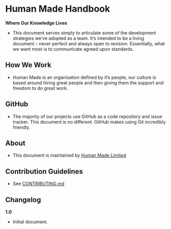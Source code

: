 # Human Made Handbook 

**Where Our Knowledge Lives**

* This document serves simply to articulate some of the development strategies we’ve adopted as a team. It’s intended to be a living document – never perfect and always open to revision. Essentially, what we want most is to communicate agreed upon standards.

## How We Work

* Human Made is an organisation defined by it’s people, our culture is based around hiring great people and then giving them the support and freedom to do great work.

## GitHub

* The majority of our projects use GitHub as a code repository and issue tracker. This document is no different. GitHub makes using Git incredibly friendly.

## About

* This document is maintained by [Human Made Limited](http://hmn.md)

## Contribution Guidelines ##

* See [CONTRIBUTING.md](https://github.com/humanmade/hmn-handbook/blob/master/CONTRIBUTING.md)

## Changelog ##

**1.0**

* Initial document.
